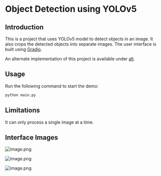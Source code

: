 # Object Detection using YOLOv5

## Introduction

This is a project that uses YOLOv5 model to detect objects in an image. It also crops the detected objects into separate images. The user interface is built using [Gradio](https://gradio.app/).

An alternate implementation of this project is available under [alt](https://github.com/archangel4031/ObjDetectCrop/tree/main/alt).

## Usage

Run the following command to start the demo:

```bash
python main.py
```

## Limitations

It can only process a single image at a time.

## Interface Images

![image.png](<https://github.com/archangel4031/ObjDetectCrop/blob/main/gitImages/interface%20(1).png?raw=true>)

![image.png](<https://github.com/archangel4031/ObjDetectCrop/blob/main/gitImages/interface%20(2).png?raw=true>)

![image.png](<https://github.com/archangel4031/ObjDetectCrop/blob/main/gitImages/interface%20(3).png?raw=true>)
